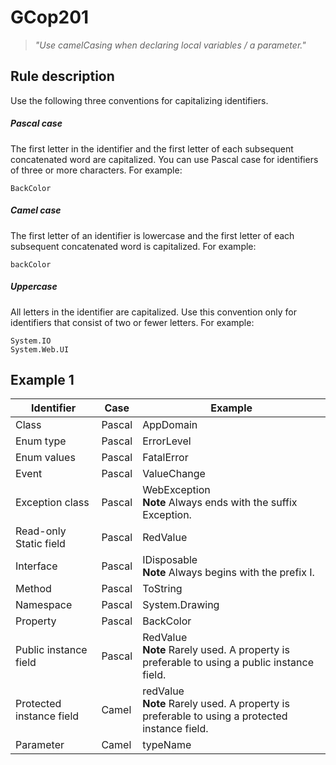 # GCop201

> *"Use camelCasing when declaring local variables / a parameter."*


## Rule description

Use the following three conventions for capitalizing identifiers.

##### Pascal case

The first letter in the identifier and the first letter of each subsequent concatenated word are capitalized. You can use Pascal case for identifiers of three or more characters. For example:
```
BackColor
```
##### Camel case

The first letter of an identifier is lowercase and the first letter of each subsequent concatenated word is capitalized. For example:
```
backColor
```
##### Uppercase

All letters in the identifier are capitalized. Use this convention only for identifiers that consist of two or fewer letters. For example:
```
System.IO
System.Web.UI
```

## Example 1

|Identifier|Case|Example|
|---|---|---|
| Class |Pascal|AppDomain|
| Enum type|Pascal|ErrorLevel|
| Enum values|Pascal|FatalError|
| Event|Pascal|ValueChange|
| Exception class|Pascal|WebException <br> **Note**   Always ends with the suffix Exception.|
| Read-only Static field|Pascal|RedValue|
| Interface|Pascal|	IDisposable <br> **Note**   Always begins with the prefix I.|
| Method|Pascal|ToString|
| Namespace|Pascal|System.Drawing|
| Property|	Pascal|BackColor|
| Public instance field|Pascal|RedValue <br> **Note**   Rarely used. A property is preferable to using a public instance field.|
| Protected instance field|Camel|redValue <br> **Note**   Rarely used. A property is preferable to using a protected instance field.|
| Parameter|Camel|typeName|
 
